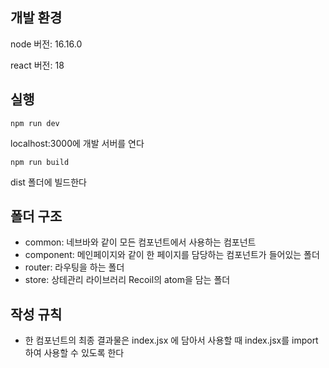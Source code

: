 ## 개발 환경
node 버전: 16.16.0

react 버전: 18

## 실행
    npm run dev
localhost:3000에 개발 서버를 연다

    npm run build
dist 폴더에 빌드한다


## 폴더 구조
* common: 네브바와 같이 모든 컴포넌트에서 사용하는 컴포넌트
* component: 메인페이지와 같이 한 페이지를 담당하는 컴포넌트가 들어있는 폴더
* router: 라우팅을 하는 폴더
* store: 상테관리 라이브러리 Recoil의 atom을 담는 폴더

## 작성 규칙
* 한 컴포넌트의 최종 결과물은 index.jsx 에 담아서 사용할 때 index.jsx를 import 하여 사용할 수 있도록 한다